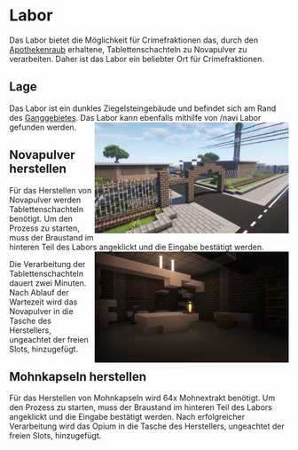# Labor

Das Labor bietet die Möglichkeit für Crimefraktionen das, durch den [Apothekenraub](../../pages/fraktionen/apothekenraub.md) erhaltene, Tablettenschachteln zu Novapulver zu verarbeiten. Daher ist das Labor ein beliebter Ort für Crimefraktionen.

## Lage
Das Labor ist ein dunkles Ziegelsteingebäude und befindet sich am Rand des [Ganggebietes](../../pages/gebiete/ganggebiet.md). Das Labor kann ebenfalls mithilfe von /navi Labor gefunden werden. <img align="right" width="350" height="200" src="../../../assets/image/gebaeude/labor/Labor.png">

## Novapulver herstellen
Für das Herstellen von Novapulver werden Tablettenschachteln benötigt. Um den Prozess zu starten, muss der Braustand im hinteren Teil des Labors angeklickt und die Eingabe bestätigt werden. <img align="right" width="350" height="200" src="../../../assets/image/gebaeude/labor/BraustandLabor.png">

Die Verarbeitung der Tablettenschachteln dauert zwei Minuten. Nach Ablauf der Wartezeit wird das Novapulver in die Tasche des Herstellers, ungeachtet der freien Slots, hinzugefügt.

## Mohnkapseln herstellen
Für das Herstellen von Mohnkapseln wird 64x Mohnextrakt benötigt. Um den Prozess zu starten, muss der Braustand im hinteren Teil des Labors angeklickt und die Eingabe bestätigt werden. Nach erfolgreicher Verarbeitung wird das Opium in die Tasche des Herstellers, ungeachtet der freien Slots, hinzugefügt.
